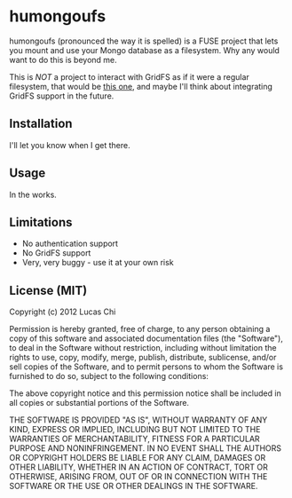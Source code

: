 humongoufs
=============
humongoufs (pronounced the way it is spelled) is a FUSE project that lets you mount and use your Mongo database as a filesystem.  Why any would want to do this is beyond me.  

This is *NOT* a project to interact with GridFS as if it were a regular filesystem, that would be [this one](https://github.com/mikejs/gridfs-fuse), and maybe I'll think about integrating GridFS support in the future.

Installation
------------
I'll let you know when I get there.

Usage
-----
In the works.

Limitations
-----------
* No authentication support
* No GridFS support
* Very, very buggy - use it at your own risk

License (MIT)
-------------
Copyright (c) 2012 Lucas Chi

Permission is hereby granted, free of charge, to any person obtaining a copy of this software and associated documentation files (the "Software"), to deal in the Software without restriction, including without limitation the rights to use, copy, modify, merge, publish, distribute, sublicense, and/or sell copies of the Software, and to permit persons to whom the Software is furnished to do so, subject to the following conditions:

The above copyright notice and this permission notice shall be included in all copies or substantial portions of the Software.

THE SOFTWARE IS PROVIDED "AS IS", WITHOUT WARRANTY OF ANY KIND, EXPRESS OR IMPLIED, INCLUDING BUT NOT LIMITED TO THE WARRANTIES OF MERCHANTABILITY, FITNESS FOR A PARTICULAR PURPOSE AND NONINFRINGEMENT. IN NO EVENT SHALL THE AUTHORS OR COPYRIGHT HOLDERS BE LIABLE FOR ANY CLAIM, DAMAGES OR OTHER LIABILITY, WHETHER IN AN ACTION OF CONTRACT, TORT OR OTHERWISE, ARISING FROM, OUT OF OR IN CONNECTION WITH THE SOFTWARE OR THE USE OR OTHER DEALINGS IN THE SOFTWARE.
